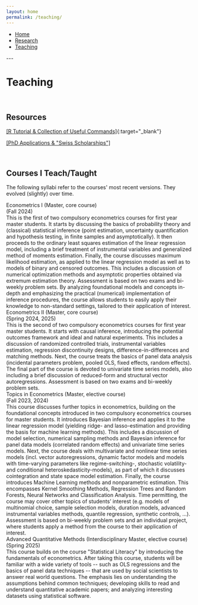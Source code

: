 ```yaml
---
layout: home
permalink: /teaching/
---
```


<nav>
    <ul>
      <li><a href="{% link index.markdown %}">Home</a></li>
      <li><a href="/research/">Research</a></li>
      <li><a href="/teaching/">Teaching</a></li>
    </ul>
</nav>
---

# Teaching

<br>


## Resources


[[R Tutorial & Collection of Useful Commands]](FilesToAdd/R-Tutorial.html){:target="_blank"}

<a href="{% link page_teaching_PhDapps.markdown %}"> [PhD Applications & "Swiss Scholarships"] </a>

<!--
<li><a href="/t_PhDapps/">PhDapps</a></li>
-->

<br>


## Courses I Teach/Taught

The following syllabi refer to the courses' most recent versions. They evolved (slightly) over time.


<div class="tooltip"> <pptt> Econometrics I </pptt> (Master, core course) <br> <jjj>(Fall 2024)</jjj>
</div>
<abstr>
  This is the first of two compulsory econometrics courses for first year master students. 
  It starts by discussing the basics of probability theory and (classical) statistical inference (point estimation, uncertainty quantification and hypothesis testing, in finite samples and asymptotically). 
  It then proceeds to the ordinary least squares estimation of the linear regression model, including a brief treatment of instrumental variables and generalized method of moments estimation. 
  Finally, the course discusses maximum likelihood estimation, as applied to the linear regression model as well as to models of binary and censored outcomes. 
  This includes a discussion of numerical optimization methods and asymptotic properties obtained via extremum estimation theory.
  Assessment is based on two exams and bi-weekly problem sets. 
  By analyzing foundational models and concepts in-depth and emphasizing the practical (numerical) implementation of inference procedures, the course allows students to easily apply their knowledge to non-standard settings, tailored to their application of interest.
</abstr>

<br>

<div class="tooltip"> <pptt> Econometrics II </pptt> (Master, core course) <br> <jjj>(Spring 2024, 2025)</jjj>
</div>
<abstr>
  This is the second of two compulsory econometrics courses for first year master students. 
  It starts with causal inference, introducing the potential outcomes framework and ideal and natural experiments. This includes a discussion of randomized controlled trials, instrumental variables estimation, regression discontinuity designs, difference-in-differences and matching methods. 
  Next, the course treats the basics of panel data analysis (incidental parameters problem, pooled OLS, fixed effects, random effects). 
  The final part of the course is devoted to univariate time series models, also including a brief discussion of reduced-form and structural vector autoregressions.
  Assessment is based on two exams and bi-weekly problem sets. 
</abstr>

<br>

<div class="tooltip"> <pptt> Topics in Econometrics </pptt> (Master, elective course) <br> <jjj>(Fall 2023, 2024)</jjj>
</div>
<abstr>
  This course discusses further topics in econometrics, building on the foundational concepts introduced in two compulsory econometrics courses for master students.
  It introduces Bayesian inference and applies it to the linear regression model (yielding ridge- and lasso-estimation and providing the basis for machine learning methods). This includes a discussion of model selection, numerical sampling methods and Bayesian inference for panel data models (correlated random effects) and univariate time series models.
  Next, the course deals with multivariate and nonlinear time series models (incl. vector autoregressions, dynamic factor models and models with time-varying parameters like regime-switching-, stochastic volatility- and conditional heteroskedasticity-models), as part of which it discusses cointegration and state space model estimation.
  Finally, the course introduces Machine Learning methods and nonparametric estimation. This encompasses Kernel Smoothing Methods, Regression Trees and Random Forests, Neural Networks and Classification Analysis. 
  Time permitting, the course may cover other topics of students’ interest (e.g. models of multinomial choice, sample selection models, duration models, advanced instrumental variables methods, quantile regression, synthetic controls, …).
  Assessment is based on bi-weekly problem sets and an individual project, where students apply a method from the course to their application of interest. 
</abstr>

<br>

<div class="tooltip"> <pptt> Advanced Quantitative Methods </pptt> (Interdisciplinary Master, elective course) <br> <jjj>(Spring 2025)</jjj>
</div>
<abstr>
  This course builds on the course "Statistical Literacy" by introducing the fundamentals of econometrics. After taking this course, students will be familiar with a wide variety of tools -- such as OLS regressions and the basics of panel data techniques -- that are used by social scientists to answer real world questions. The emphasis lies on understanding the assumptions behind common techniques; developing skills to read and understand quantitative academic papers; and analyzing interesting datasets using statistical software.
</abstr>

